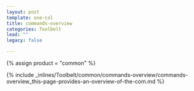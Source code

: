 ```yaml
---
layout: post
template: one-col
title: commands-overview
categories: Toolbelt
lead: ""
legacy: false

---
```

{% assign product = "common" %}

{% include _inlines/Toolbelt/common/commands-overview/commands-overview_this-page-provides-an-overview-of-the-com.md %}
